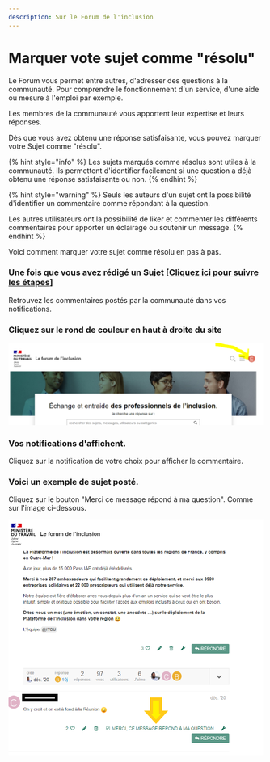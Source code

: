 ```yaml
---
description: Sur le Forum de l'inclusion
---
```


# Marquer vote sujet comme "résolu"

Le Forum vous permet entre autres, d'adresser des questions à la communauté. Pour comprendre le fonctionnement d'un service, d'une aide ou mesure à l'emploi par exemple.

Les membres de la communauté vous apportent leur expertise et leurs réponses.

Dès que vous avez obtenu une réponse satisfaisante, vous pouvez marquer votre Sujet comme "résolu".

{% hint style="info" %}
Les sujets marqués comme résolus sont utiles à la communauté. Ils permettent d'identifier facilement si une question a déjà obtenu une réponse satisfaisante ou non.
{% endhint %}

{% hint style="warning" %}
Seuls les auteurs d'un sujet ont la possibilité d'identifier un commentaire comme répondant à la question.   
  
Les autres utilisateurs ont la possibilité de liker et commenter les différents commentaires pour apporter un éclairage ou soutenir un message.
{% endhint %}

Voici comment marquer votre sujet comme résolu en pas à pas.



### Une fois que vous avez rédigé un Sujet \[[Cliquez ici pour suivre les étapes](postez-un-sujet.md)\]

Retrouvez les commentaires postés par la communauté dans vos notifications.

### 

### Cliquez sur le rond de couleur en haut à droite du site

![](../.gitbook/assets/image%20%2813%29.png)



### Vos notifications d'affichent.

Cliquez sur la notification de votre choix pour afficher le commentaire.



### Voici un exemple de sujet posté.

Cliquez sur le bouton "Merci ce message répond à ma question". Comme sur l'image ci-dessous.

![](../.gitbook/assets/resolu.png)

